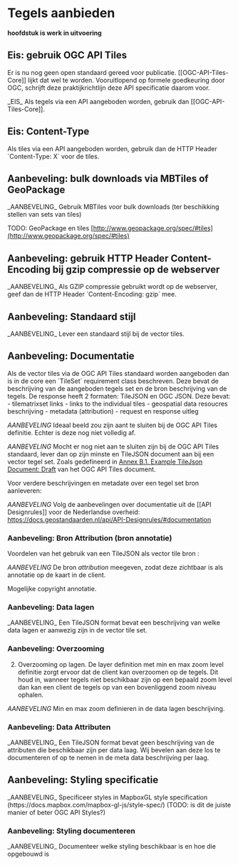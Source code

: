 # Tegels aanbieden
**hoofdstuk is werk in uitvoering**

## Eis: gebruik OGC API Tiles
Er is nu nog geen open standaard gereed voor publicatie. [[OGC-API-Tiles-Core]] lijkt dat wel te worden. Vooruitlopend op formele goedkeuring door OGC, schrijft deze praktijkrichtlijn deze API specificatie daarom voor.

<div class="advisement">
_EIS_ Als tegels via een API aangeboden worden, gebruik dan [[OGC-API-Tiles-Core]].
</div>


## Eis: Content-Type
<div class="advisement">
Als tiles via een API aangeboden worden, gebruik dan de HTTP Header `Content-Type: X` voor de tiles.
</div>

## Aanbeveling: bulk downloads via MBTiles of GeoPackage
<div class="informative">
_AANBEVELING_ Gebruik MBTiles voor bulk downloads (ter beschikking stellen van sets van tiles)

TODO: GeoPackage en tiles [http://www.geopackage.org/spec/#tiles](http://www.geopackage.org/spec/#tiles)
</div>

## Aanbeveling: gebruik HTTP Header Content-Encoding bij gzip compressie op de webserver

<div class="informative">
_AANBEVELING_ Als GZIP compressie gebruikt wordt op de webserver, geef dan de HTTP Header `Content-Encoding: gzip` mee.
</div>

## Aanbeveling: Standaard stijl

<div class="informative">
_AANBEVELING_ Lever een standaard stijl bij de vector tiles.
</div>


## Aanbeveling: Documentatie
<div class="informative">
Als de vector tiles via de OGC API Tiles standaard worden aangeboden dan is in de core een `TileSet` requirement class beschreven. Deze bevat de beschrijving van de aangeboden tegels set en de bron beschrijving van de tegels. De response heeft 2 formaten: TileJSON en OGC JSON.
Deze bevat:
- tilematrixset links
- links to the individual tiles
- geospatial data resoucres beschrijving
- metadata (attribution)
- request en response uitleg 

_AANBEVELING_ Ideaal beeld zou zijn aant te sluiten bij de OGC API Tiles definitie. Echter is deze nog niet volledig af. 

_AANBEVELING_ Mocht er nog niet aan te sluiten zijn bij de OGC API Tiles standaard, lever dan op zijn minste en TileJSON document aan bij een vector tegel set. Zoals gedefineerd in [Annex B.1. Example TileJson Document: Draft](https://htmlpreview.github.io/?https://github.com/opengeospatial/OGC-API-Tiles/blob/master/core/standard/OAPI_Tiles.html#_example_tilejson_document) van het OGC API Tiles document. 

Voor verdere beschrijvingen en metadate over een tegel set bron aanleveren:

_AANBEVELING_ Volg de aanbevelingen over documentatie uit de [[API Designrules]] voor de Nederlandse overheid: https://docs.geostandaarden.nl/api/API-Designrules/#documentation
</div>

### Aanbeveling: Bron Attribution (bron annotatie)
Voordelen van het gebruik van een TileJSON als vector tile bron :

_AANBEVELING_  De bron *attribution* meegeven, zodat deze zichtbaar is als annotatie op de kaart in de client. 

Mogelijke copyright annotatie. 

### Aanbeveling: Data lagen
<div class="informative">
_AANBEVELING_ Een TileJSON format bevat een beschrijving van welke data lagen er aanwezig zijn in de vector tile set. 
</div>

### Aanbeveling: Overzooming
2. Overzooming op lagen. De layer definition met min en max zoom level definitie zorgt ervoor dat de client kan overzoomen op de tegels. Dit houd in, wanneer tegels niet beschikbaar zijn op een bepaald zoom level dan kan een client de tegels op van een bovenliggend zoom niveau ophalen.

_AANBEVELING_ Min en max zoom definieren in de data lagen beschrijving. 

### Aanbeveling: Data Attributen 
<div class="informative">
_AANBEVELING_  Een TileJSON format bevat geen beschrijving van de attributen die beschikbaar zijn per data laag. Wij bevelen aan deze los te documenteren of op te nemen in de meta data beschrijving per laag.
</div>

## Aanbeveling: Styling specificatie

<div class="informative">
_AANBEVELING_ Specificeer styles in MapboxGL style specification (https://docs.mapbox.com/mapbox-gl-js/style-spec/) (TODO: is dit de juiste manier of beter OGC API Styles?)
</div>

### Aanbeveling: Styling documenteren
<div class="informative">
_AANBEVELING_ Documenteer welke styling beschikbaar is en hoe die opgebouwd is
</div>
